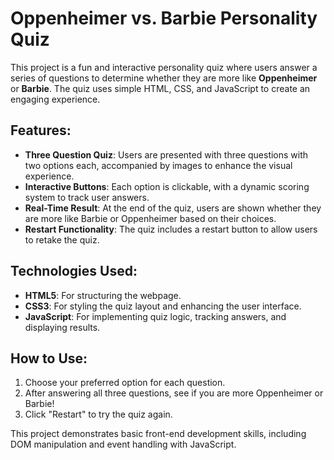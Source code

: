 # Oppenheimer vs. Barbie Personality Quiz

This project is a fun and interactive personality quiz where users answer a series of questions to determine whether they are more like **Oppenheimer** or **Barbie**. The quiz uses simple HTML, CSS, and JavaScript to create an engaging experience.

## Features:
- **Three Question Quiz**: Users are presented with three questions with two options each, accompanied by images to enhance the visual experience.
- **Interactive Buttons**: Each option is clickable, with a dynamic scoring system to track user answers.
- **Real-Time Result**: At the end of the quiz, users are shown whether they are more like Barbie or Oppenheimer based on their choices.
- **Restart Functionality**: The quiz includes a restart button to allow users to retake the quiz.

## Technologies Used:
- **HTML5**: For structuring the webpage.
- **CSS3**: For styling the quiz layout and enhancing the user interface.
- **JavaScript**: For implementing quiz logic, tracking answers, and displaying results.

## How to Use:
1. Choose your preferred option for each question.
2. After answering all three questions, see if you are more Oppenheimer or Barbie!
3. Click "Restart" to try the quiz again.

This project demonstrates basic front-end development skills, including DOM manipulation and event handling with JavaScript.
